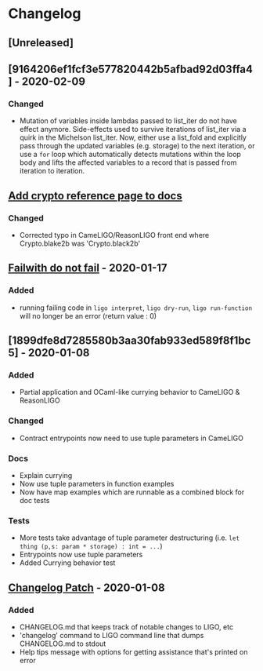 # Changelog

## [Unreleased]

## [9164206ef1fcf3e577820442b5afbad92d03ffa4] - 2020-02-09
### Changed
- Mutation of variables inside lambdas passed to list_iter do not have effect anymore. Side-effects used to survive iterations of list_iter via a quirk in the Michelson list_iter. Now, either use a list_fold and explicitly pass through the updated variables (e.g. storage) to the next iteration, or use a `for` loop which automatically detects mutations within the loop body and lifts the affected variables to a record that is passed from iteration to iteration.

## [Add crypto reference page to docs](https://gitlab.com/ligolang/ligo/-/merge_requests/370)
### Changed
- Corrected typo in CameLIGO/ReasonLIGO front end where Crypto.blake2b was 'Crypto.black2b'
	
## [Failwith do not fail](https://gitlab.com/ligolang/ligo/merge_requests/337) - 2020-01-17
### Added
- running failing code in `ligo interpret`, `ligo dry-run`, `ligo run-function` will no longer be an error (return value : 0)
	
## [1899dfe8d7285580b3aa30fab933ed589f8f1bc5] - 2020-01-08
### Added
- Partial application and OCaml-like currying behavior to CameLIGO & ReasonLIGO

### Changed
- Contract entrypoints now need to use tuple parameters in CameLIGO

### Docs
- Explain currying
- Now use tuple parameters in function examples
- Now have map examples which are runnable as a combined block for doc tests

### Tests
- More tests take advantage of tuple parameter destructuring (i.e.
`let thing (p,s: param * storage) : int = ...`)
- Entrypoints now use tuple parameters
- Added Currying behavior test


## [Changelog Patch](https://gitlab.com/ligolang/ligo/merge_requests/300) - 2020-01-08
### Added
- CHANGELOG.md that keeps track of notable changes to LIGO, etc
- 'changelog' command to LIGO command line that dumps CHANGELOG.md to stdout
- Help tips message with options for getting assistance that's printed on error

